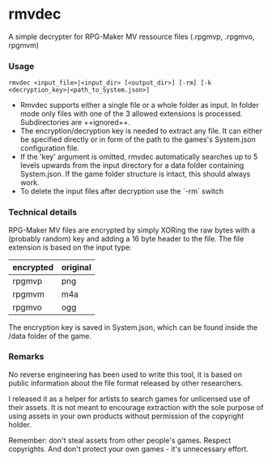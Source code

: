 # rmvdec
A simple decrypter for RPG-Maker MV ressource files (.rpgmvp, .rpgmvo, rpgmvm)

### Usage
`rmvdec <input_file>|<input_dir> [<output_dir>] [-rm] [-k <decryption_key>|<path_to_System.json>]`

- Rmvdec supports either a single file or a whole folder as input. In folder mode only files with one of the 3 allowed extensions is processed. Subdirectories are ++ignored++.
- The encryption/decryption key is needed to extract any file. It can either be specified directly or in form of the path to the games's System.json configuration file.
- If the 'key' argument is omitted, rmvdec automatically searches up to 5 levels upwards from the input directory for a data folder containing System.json. If the game folder structure is intact, this should always work.
- To delete the input files after decryption use the ´-rm´ switch

### Technical details

RPG-Maker MV files are encrypted by simply XORing the raw bytes with a (probably random) key and adding a 16 byte header to the file. The file extension is based on the input type:

| encrypted | original |
| --------- | -------- |
| rpgmvp    | png      |
| rpgmvm    | m4a      |
| rpgmvo    | ogg      |

The encryption key is saved in System.json, which can be found inside the /data folder of the game.

### Remarks
No reverse engineering has been used to write this tool, it is based on public information about the file format released by other researchers.

I released it as a helper for artists to search games for unlicensed use of their assets. It is not meant to encourage extraction with the sole purpose of using assets in your own products without permission of the copyright holder.

Remember: don't steal assets from other people's games. Respect copyrights. And don't protect your own games - it's unnecessary effort.
